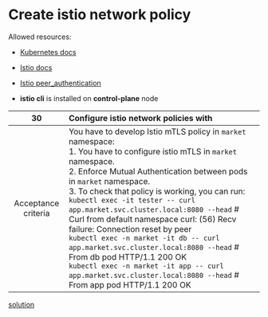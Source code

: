 # Create istio network policy

Allowed resources:

- [Kubernetes docs](https://kubernetes.io/docs/home/)

- [Istio docs](https://istio.io/latest/)  

- [Istio peer_authentication](https://istio.io/latest/docs/reference/config/security/peer_authentication/)



- **istio cli** is installed on **control-plane** node


|       **30**        | **Configure istio network policies with**                                                                                                                                                                                                                                                                                                                                                                                                                                                                                                                                                                                                                  |
|:-------------------:|:-----------------------------------------------------------------------------------------------------------------------------------------------------------------------------------------------------------------------------------------------------------------------------------------------------------------------------------------------------------------------------------------------------------------------------------------------------------------------------------------------------------------------------------------------------------------------------------------------------------------------------------------------------------|
| Acceptance criteria | You have to develop Istio mTLS policy in `market` namespace:<br/> 1. You have to configure istio mTLS in `market` namespace.<br/> 2. Enforce Mutual Authentication between pods in `market` namespace.<br/> 3. To check that policy is working, you can run:<br/>`kubectl exec -it tester -- curl app.market.svc.cluster.local:8080 --head` # Curl from default namespace   curl: (56) Recv failure: Connection reset by peer <br/>`kubectl exec -n market -it db -- curl app.market.svc.cluster.local:8080 --head` # From db pod  HTTP/1.1 200 OK <br/>`kubectl exec -n market -it app -- curl app.market.svc.cluster.local:8080 --head` # From app pod  HTTP/1.1 200 OK |

[solution](worker/files/solutions/1.MD)